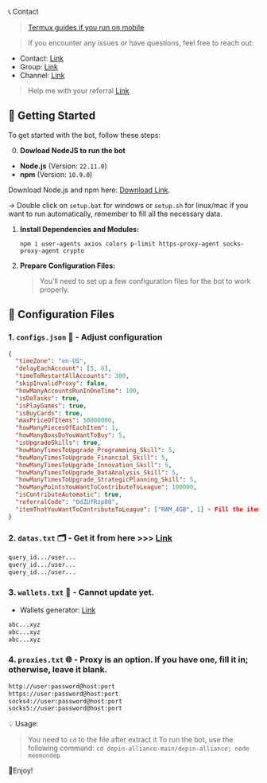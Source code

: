 📞 Contact

> [Termux guides if you run on mobile](https://github.com/MeoMunDep/Guides-for-using-my-script-on-termux.)


> If you encounter any issues or have questions, feel free to reach out:

- Contact: [Link](t.me/MeoMunDep)
- Group: [Link](t.me/KeoAirDropFreeNe)
- Channel: [Link](t.me/KeoAirDropFreeNee)

> Help me with your referral [Link](https://t.me/DePIN_Alliance_Bot/play?startapp=OdZUfRzp80)

## 🚀 Getting Started

To get started with the bot, follow these steps:

0. **Dowload NodeJS to run the bot**

- **Node.js** (Version: `22.11.0`)
- **npm** (Version: `10.9.0`)

Download Node.js and npm here: [Download Link](https://t.me/KeoAirDropFreeNe/257/1462).

-> Double click on `setup.bat` for windows or `setup.sh` for linux/mac if you want to run automatically, remember to fill all the necessary data.


1. **Install Dependencies and Modules:**

   ```
   npm i user-agents axios colors p-limit https-proxy-agent socks-proxy-agent crypto 
   ```

2. **Prepare Configuration Files:**

   > You'll need to set up a few configuration files for the bot to work properly.

## 📁 Configuration Files

### 1. `configs.json` 📜 - Adjust configuration

```json
{
  "timeZone": "en-US",
  "delayEachAccount": [5, 8],
  "timeToRestartAllAccounts": 300,
  "skipInvalidProxy": false,
  "howManyAccountsRunInOneTime": 100,
  "isDoTasks": true,
  "isPlayGames": true,
  "isBuyCards": true,
  "maxPriceOfItems": 50000000,
  "howManyPiecesOfEachItem": 1,
  "howManyBoxsDoYouWantToBuy": 5,
  "isUpgradeSkills": true,
  "howManyTimesToUpgrade_Programming_Skill": 5,
  "howManyTimesToUpgrade_Financial_Skill": 5,
  "howManyTimesToUpgrade_Innovation_Skill": 5,
  "howManyTimesToUpgrade_DataAnalysis_Skill": 5,
  "howManyTimesToUpgrade_StrategicPlanning_Skill": 5,
  "howManyPointsYouWantToContributeToLeague": 100000,
  "isContributeAutomatic": true,
  "referralCode": "OdZUfRzp80",
  "itemThatYouWantToContributeToLeague": ["RAM_4GB", 1] - Fill the item's code and number of item, find number code in items.json file.
}

```

### 2. `datas.txt` 🗂️ - Get it from here >>> [Link](https://t.me/KeoAirDropFreeNe/257/6879)

```txt
query_id.../user...
query_id.../user...
query_id.../user...
```

### 3. `wallets.txt` 💼 - Cannot update yet.

- Wallets generator: [Link](https://github.com/MeoMunDep/Automatic-Ultimate-Create-Wallets-for-Airdrop)


```txt - wallet address
abc...xyz
abc...xyz
abc...xyz
```

### 4. `proxies.txt` 🌐 - Proxy is an option. If you have one, fill it in; otherwise, leave it blank.

```txt
http://user:password@host:port
https://user:password@host:port
socks4://user:password@host:port
socks5://user:password@host:port
```

💡 Usage:

> You need to `cd` to the file after extract it
> To run the bot, use the following command: `cd depin-alliance-main/depin-alliance; node meomundep`

🎇Enjoy!
